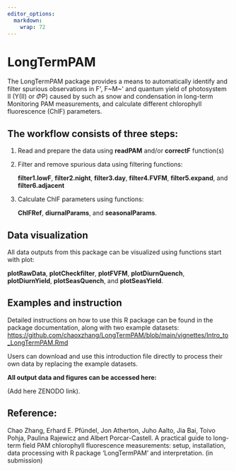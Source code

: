 ```yaml
---
editor_options: 
  markdown: 
    wrap: 72
---
```


# LongTermPAM

The LongTermPAM package provides a means to automatically identify and
filter spurious observations in F', F~M~' and quantum yield of
photosystem II (Y(II) or $\Phi$P) caused by such as snow and
condensation in long-term Monitoring PAM measurements, and calculate
different chlorophyll fluorescence (ChlF) parameters.

## The workflow consists of three steps:

1.  Read and prepare the data using **readPAM** and/or **correctF**
    function(s)

2.  Filter and remove spurious data using filtering functions:

    **filter1.lowF**, **filter2.night**, **filter3.day**,
    **filter4.FVFM**, **filter5.expand**, and **filter6.adjacent**

3.  Calculate ChlF parameters using functions:

    **ChlFRef**, **diurnalParams**, and **seasonalParams**.

## Data visualization

All data outputs from this package can be visualized using functions
start with plot:

**plotRawData**, **plotCheckfilter**, **plotFVFM**, **plotDiurnQuench**,
**plotDiurnYield**, **plotSeasQuench**, and **plotSeasYield**.

## Examples and instruction

Detailed instructions on how to use this R package can be found in the
package documentation, along with two example datasets:
<https://github.com/chaoxzhang/LongTermPAM/blob/main/vignettes/Intro_to_LongTermPAM.Rmd>

Users can download and use this introduction file directly to process
their own data by replacing the example datasets.

**All output data and figures can be accessed here:**

(Add here ZENODO link).

## Reference:

Chao Zhang, Erhard E. Pfündel, Jon Atherton, Juho Aalto, Jia Bai, Toivo
Pohja, Paulina Rajewicz and Albert Porcar-Castell. A practical guide to
long-term field PAM chlorophyll fluorescence measurements: setup,
installation, data processing with R package ‘LongTermPAM’ and
interpretation. (in submission)
